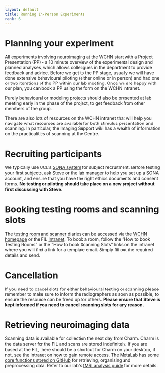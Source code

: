 ```yaml
---
layout: default
title: Running In-Person Experiments
rank: 6
---
```


# Planning your experiment

All experiments involving neuroimaging at the WCHN start with a Project Presentation (PP) - a 10 minute overview of the experimental design and planned analyses, which allows colleagues in the department to provide feedback and advice. Before we get to the PP stage, usually we will have done extensive behavioural piloting (either online or in person) and had one or two iterations of the PP within our lab meeting. Once we are happy with our plan, you can book a PP using the form on the WCHN intranet.

Purely behavioural or modeling projects should also be presented at lab meeting early in the phase of the project, to get feedback from other members of the group.

There are also lots of resources on the WCHN intranet that will help you navigate what resources are available for both stimulus presentation and scanning. In particular, the Imaging Support wiki has a wealth of information on the practicalities of scanning at the Centre.

# Recruiting participants

We typically use UCL’s [SONA system](https://uclpsychology.sona-systems.com/Default.aspx?ReturnUrl=%2f) for subject recruitment. Before testing your ﬁrst subjects, ask Steve or the lab manager to help you set up a SONA account, and ensure that you have the right ethics documents and consent forms. **No testing or piloting should take place on a new project without ﬁrst discussing with Steve.**

# Booking testing rooms and scanning slots

The [testing room](http://intranet.fil.ion.ucl.ac.uk/bookings/week.php) and [scanner](http://intranet.fil.ion.ucl.ac.uk/bookings/week.php) diaries can be accessed via the [WCHN homepage](https://www.fil.ion.ucl.ac.uk/) or the FIL [Intranet](http://intranet.fil.ion.ucl.ac.uk/). To book a room, follow the ”How to book Testing Rooms” or the ”How to book Scanning Slots” links on the intranet where you will ﬁnd a link for a template email. Simply ﬁll out the required details and send.

# Cancellation

If you need to cancel slots for either behavioural testing or scanning please remember to make sure to inform the radiographers as soon as possible, to ensure the resource can be freed up for others. **Please ensure that Steve is kept informed if you need to cancel scanning slots for any reason.**

# Retrieving neuroimaging data

Scanning data is available for collection the next day from Charm. Charm is the data server for the FIL and scans are stored indeﬁnitely. If you are based at the FIL, there should be a shortcut for Charm on your desktop, if not, see the intranet on how to gain remote access. The MetaLab has some [core functions stored on GitHub](https://github.com/metacoglab/MetaLabCore) for retrieving, organising and preprocessing data. Refer to our lab's [fMRI analysis guide](https://github.com/metacoglab/MetaLabCore/blob/master/fmri_guide_master.pdf) for more details.
